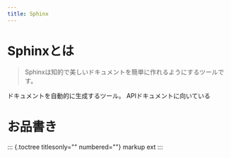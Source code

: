 ```yaml
---
title: Sphinx
---
```


Sphinxとは
==========

> Sphinxは知的で美しいドキュメントを簡単に作れるようにするツールです。

ドキュメントを自動的に生成するツール。 APIドキュメントに向いている

お品書き
========

::: {.toctree titlesonly="" numbered=""}
markup ext
:::
